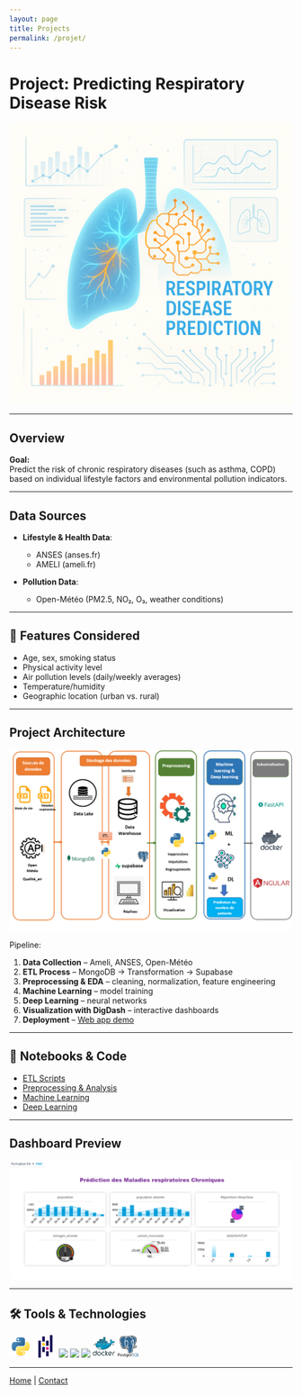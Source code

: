 ```yaml
---
layout: page
title: Projects
permalink: /projet/
---
```


# Project: Predicting Respiratory Disease Risk

<img src="Projet1/images/image2.png" width="800" height="500" />

---

## Overview

**Goal:**  
Predict the risk of chronic respiratory diseases (such as asthma, COPD) based on individual lifestyle factors and environmental pollution indicators.

---

## Data Sources

- **Lifestyle & Health Data**:  
  - ANSES (anses.fr)  
  - AMELI (ameli.fr)  

- **Pollution Data**:  
  - Open-Météo (PM2.5, NO₂, O₃, weather conditions)

---

## 🔧 Features Considered

- Age, sex, smoking status  
- Physical activity level  
- Air pollution levels (daily/weekly averages)  
- Temperature/humidity  
- Geographic location (urban vs. rural)

---

## Project Architecture

<img src="Projet1/images/architecture.png" width="800" />

Pipeline:  
1. **Data Collection** – Ameli, ANSES, Open-Météo  
2. **ETL Process** – MongoDB → Transformation → Supabase  
3. **Preprocessing & EDA** – cleaning, normalization, feature engineering  
4. **Machine Learning** – model training  
5. **Deep Learning** – neural networks  
6. **Visualization with DigDash** – interactive dashboards  
7. **Deployment** – [Web app demo](https://pmc-frontend-gvo6.onrender.com/)

---

## 🔗 Notebooks & Code
- [ETL Scripts](https://github.com/AMFATMA/fatmaamor.github.io/blob/master/Projet1/Bloc1/api.py)
- [Preprocessing & Analysis](https://github.com/AMFATMA/fatmaamor.github.io/blob/master/Projet1/Bloc2/analyse_preprocessing.ipynb)  
- [Machine Learning](https://github.com/AMFATMA/fatmaamor.github.io/blob/master/Projet1/Bloc3/machine_learning.ipynb)  
- [Deep Learning](https://github.com/AMFATMA/fatmaamor.github.io/blob/master/Projet1/Bloc4/Deep_learning.ipynb)  




---

## Dashboard Preview

<img src="Projet1/images/dash.png" width="1000" />

---

## 🛠️ Tools & Technologies

<p align="left"> 
<a href="https://www.python.org"><img src="https://raw.githubusercontent.com/devicons/devicon/master/icons/python/python-original.svg" width="40" /></a>
<a href="https://pandas.pydata.org/"><img src="https://raw.githubusercontent.com/devicons/devicon/2ae2a900d2f041da66e950e4d48052658d850630/icons/pandas/pandas-original.svg" width="40" /></a>
<a href="https://scikit-learn.org/"><img src="https://upload.wikimedia.org/wikipedia/commons/0/05/Scikit_learn_logo_small.svg" width="40" /></a>
<a href="https://seaborn.pydata.org/"><img src="https://seaborn.pydata.org/_images/logo-mark-lightbg.svg" width="40" /></a>
<a href="https://www.tensorflow.org"><img src="https://www.vectorlogo.zone/logos/tensorflow/tensorflow-icon.svg" width="40" /></a>
<a href="https://www.docker.com/"><img src="https://raw.githubusercontent.com/devicons/devicon/master/icons/docker/docker-original-wordmark.svg" width="40" /></a>
<a href="https://www.postgresql.org"><img src="https://raw.githubusercontent.com/devicons/devicon/master/icons/postgresql/postgresql-original-wordmark.svg" width="40" /></a>
</p>

---

[Home](README.md) | [Contact](contact.md)









